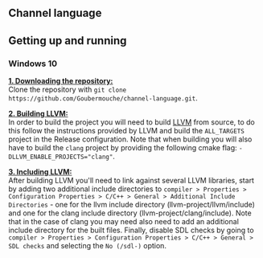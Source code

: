 ## Channel language

## Getting up and running
### Windows 10
<ins>**1. Downloading the repository:**</ins>   
Clone the repository with `git clone https://github.com/Goubermouche/channel-language.git`.

<ins>**2. Building LLVM:**</ins>   
In order to build the project you will need to build [LLVM](https://llvm.org/) from source, to do this follow the instructions provided by LLVM and build the `ALL_TARGETS` project in the Release configuration. Note that when building you will also have to build the `clang` project by providing the following cmake flag: `-DLLVM_ENABLE_PROJECTS="clang"`. 

<ins>**3. Including LLVM:**</ins>   
After building LLVM you'll need to link against several LLVM libraries, start by adding two additional include directories to `compiler > Properties > Configuration Properties > C/C++ > General > Additional Include Directories` - one for the llvm include directory (llvm-project/llvm/include) and one for the clang include directory (llvm-project/clang/include). Note that in the case of clang you may need also need to add an additional include directory for the built files. Finally, disable SDL checks by going to `compiler > Properties > Configuration Properties > C/C++ > General > SDL checks` and selecting the `No (/sdl-)` option. 
